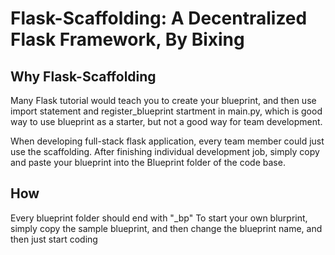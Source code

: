 # Flask-Scaffolding: A Decentralized Flask Framework, By Bixing

## Why Flask-Scaffolding
Many Flask tutorial would teach you to create your blueprint, and then use import statement and register_blueprint startment in main.py, which is good way to use blueprint as a starter, but not a good way for team development.

When developing full-stack flask application, every team member could just use the scaffolding. After finishing individual development job, simply copy and paste your blueprint into the Blueprint folder of the code base.

## How
Every blueprint folder should end with "_bp"
To start your own blurprint, simply copy the sample blueprint, and then change the blueprint name, and then just start coding
